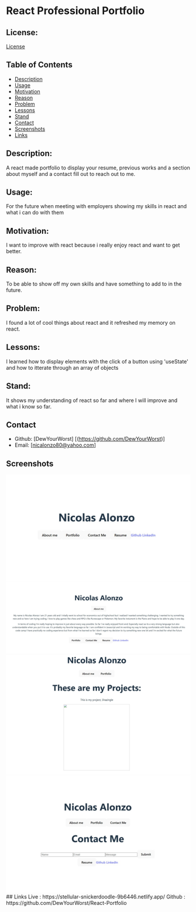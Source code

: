 # React Professional Portfolio
  ## License:
  [License](https://img.shields.io/badge/license--blue.svg)
  ## Table of Contents
  - [Description](#description)
  - [Usage](#usage)
  - [Motivation](#motivation)
  - [Reason](#reason)
  - [Problem](#problem)
  - [Lessons](#lessons)
  - [Stand](#stand)
  - [Contact](#contact)
  - [Screenshots](#screenshots)
  - [Links](#links)

  ## Description:
  A react made portfolio to display your resume, previous works and a section about myself and a contact fill out to reach out to me.
  ## Usage:
  For the future when meeting with employers showing my skills in react and what i can do with them
  ## Motivation:
  I want to improve with react because i really enjoy react and want to get better.
  ## Reason:
  To be able to show off my own skills and have something to add to in the future.
  ## Problem:
  I found a lot of cool things about react and it refreshed my memory on react.
  ## Lessons:
  I learned how to display elements with the click of a button using 'useState' and how to itterate through an array of objects
  ## Stand:
  It shows my understanding of react so far and where I will improve and what i know so far.
  ## Contact
  - Github: [DewYourWorst] [(https://github.com/DewYourWorst)]
  - Email: [nicalonzo80@yahoo.com]
  ## Screenshots
  <img src="./public/scrn1.jpg">
  <img src="./public/scrn2.jpg">
  <img src="./public/scrn3.jpg">
  <img src="./public/scrn4.jpg">
  ## Links
  Live : https://stellular-snickerdoodle-9b6446.netlify.app/
  Github : https://github.com/DewYourWorst/React-Portfolio

